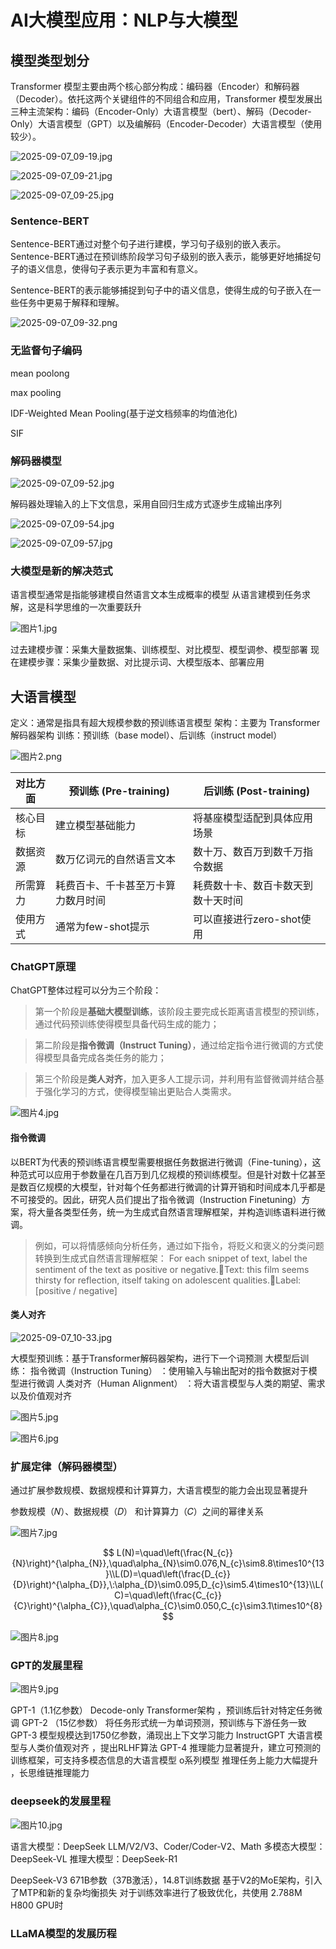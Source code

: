 # AI大模型应用：NLP与大模型

## 模型类型划分

Transformer 模型主要由两个核心部分构成：编码器（Encoder）和解码器（Decoder）。依托这两个关键组件的不同组合和应用，Transformer 模型发展出三种主流架构：编码（Encoder-Only）大语言模型（bert）、解码（Decoder-Only）大语言模型（GPT）以及编解码（Encoder-Decoder）大语言模型（使用较少）。

![2025-09-07_09-19.jpg](https://cdn.jsdelivr.net/gh/zilong-ding/note-gen-image-sync@main/918929aa-7452-4809-a078-89867b9d4537.jpeg)

![2025-09-07_09-21.jpg](https://cdn.jsdelivr.net/gh/zilong-ding/note-gen-image-sync@main/aa36cdb6-9c76-4eff-859f-440a88621a83.jpeg)

![2025-09-07_09-25.jpg](https://cdn.jsdelivr.net/gh/zilong-ding/note-gen-image-sync@main/9a0eb787-2da2-47fa-b164-db61d4b40ba7.jpeg)

### Sentence-BERT

Sentence-BERT通过对整个句子进行建模，学习句子级别的嵌入表示。Sentence-BERT通过在预训练阶段学习句子级别的嵌入表示，能够更好地捕捉句子的语义信息，使得句子表示更为丰富和有意义。

Sentence-BERT的表示能够捕捉到句子中的语义信息，使得生成的句子嵌入在一些任务中更易于解释和理解。

![2025-09-07_09-32.png](https://cdn.jsdelivr.net/gh/zilong-ding/note-gen-image-sync@main/b0348272-e686-4c11-8b16-a6e6f0772625.png)

### 无监督句子编码

mean poolong

max pooling

IDF-Weighted Mean Pooling(基于逆文档频率的均值池化)

SIF

### 解码器模型

![2025-09-07_09-52.jpg](https://cdn.jsdelivr.net/gh/zilong-ding/note-gen-image-sync@main/803f142a-eb3e-47e7-9f24-2f0c5dedf7d9.jpeg)

解码器处理输入的上下文信息，采用自回归生成方式逐步生成输出序列

![2025-09-07_09-54.jpg](https://cdn.jsdelivr.net/gh/zilong-ding/note-gen-image-sync@main/cc5435a1-9f89-4866-9e9c-e841bcdf18cf.jpeg)

![2025-09-07_09-57.jpg](https://cdn.jsdelivr.net/gh/zilong-ding/note-gen-image-sync@main/0ea12569-4e0c-4026-b858-931925140283.jpeg)

### 大模型是新的解决范式

语言模型通常是指能够建模自然语言文本生成概率的模型
从语言建模到任务求解，这是科学思维的一次重要跃升

![图片1.jpg](https://cdn.jsdelivr.net/gh/zilong-ding/note-gen-image-sync@main/94921a69-6ab0-4514-9a15-9786a65d7ee5.jpeg)

过去建模步骤：采集大量数据集、训练模型、对比模型、模型调参、模型部署
现在建模步骤：采集少量数据、对比提示词、大模型版本、部署应用

## 大语言模型

定义：通常是指具有超大规模参数的预训练语言模型
架构：主要为 Transformer解码器架构
训练：预训练（base model）、后训练（instruct model）

![图片2.png](https://cdn.jsdelivr.net/gh/zilong-ding/note-gen-image-sync@main/a2c3cdb9-70e1-4a41-9571-c108c56fa247.png)


| 对比方面 | 预训练 (Pre-training)              | 后训练 (Post-training)             |
| -------- | ---------------------------------- | ---------------------------------- |
| 核心目标 | 建立模型基础能力                   | 将基座模型适配到具体应用场景       |
| 数据资源 | 数万亿词元的自然语言文本           | 数十万、数百万到数千万指令数据     |
| 所需算力 | 耗费百卡、千卡甚至万卡算力数月时间 | 耗费数十卡、数百卡数天到数十天时间 |
| 使用方式 | 通常为few-shot提示                 | 可以直接进行zero-shot使用          |

### ChatGPT原理

ChatGPT整体过程可以分为三个阶段：

> 第一个阶段是**基础大模型训练**，该阶段主要完成长距离语言模型的预训练，通过代码预训练使得模型具备代码生成的能力；

> 第二阶段是**指令微调（Instruct Tuning）**，通过给定指令进行微调的方式使得模型具备完成各类任务的能力；

> 第三个阶段是**类人对齐**，加入更多人工提示词，并利用有监督微调并结合基于强化学习的方式，使得模型输出更贴合人类需求。

![图片4.jpg](https://cdn.jsdelivr.net/gh/zilong-ding/note-gen-image-sync@main/7958468e-ce17-4f96-a23e-061f47c4d3f6.jpeg)

#### 指令微调

以BERT为代表的预训练语言模型需要根据任务数据进行微调（Fine-tuning），这种范式可以应用于参数量在几百万到几亿规模的预训练模型。但是针对数十亿甚至是数百亿规模的大模型，针对每个任务都进行微调的计算开销和时间成本几乎都是不可接受的。因此，研究人员们提出了指令微调（Instruction Finetuning）方案，将大量各类型任务，统一为生成式自然语言理解框架，并构造训练语料进行微调。

> 例如，可以将情感倾向分析任务，通过如下指令，将贬义和褒义的分类问题转换到生成式自然语言理解框架：
> For each snippet of text, label the sentiment of the text as positive or negative.Text: this film seems thirsty for reflection, itself taking on adolescent qualities.Label: [positive / negative]

#### 类人对齐

![2025-09-07_10-33.jpg](https://cdn.jsdelivr.net/gh/zilong-ding/note-gen-image-sync@main/9dd2eb8f-4e02-42e0-95a7-8f3ec8155d74.jpeg)

大模型预训练：基于Transformer解码器架构，进行下一个词预测
大模型后训练：
指令微调（Instruction Tuning） ：使用输入与输出配对的指令数据对于模型进行微调
人类对齐（Human Alignment） ：将大语言模型与人类的期望、需求以及价值观对齐

![图片5.jpg](https://cdn.jsdelivr.net/gh/zilong-ding/note-gen-image-sync@main/4b9d55b8-4c6d-4eb1-affe-ed44d36279cf.jpeg)

![图片6.jpg](https://cdn.jsdelivr.net/gh/zilong-ding/note-gen-image-sync@main/46791ad2-668c-46b4-9a4c-96dfe31d08d6.jpeg)

### 扩展定律（解码器模型）

通过扩展参数规模、数据规模和计算算力，大语言模型的能力会出现显著提升

参数规模（𝑁）、数据规模（𝐷） 和计算算力（𝐶）之间的幂律关系

![图片7.jpg](https://cdn.jsdelivr.net/gh/zilong-ding/note-gen-image-sync@main/dadfce45-3c18-4e60-8bb0-8801779fe39a.jpeg)

$$
L(N)=\quad\left(\frac{N_{c}}{N}\right)^{\alpha_{N}},\quad\alpha_{N}\sim0.076,N_{c}\sim8.8\times10^{13}\\L(D)=\quad\left(\frac{D_{c}}{D}\right)^{\alpha_{D}},\:\alpha_{D}\sim0.095,D_{c}\sim5.4\times10^{13}\\L(C)=\quad\left(\frac{C_{c}}{C}\right)^{\alpha_{C}},\quad\alpha_{C}\sim0.050,C_{c}\sim3.1\times10^{8}
$$

![图片8.jpg](https://cdn.jsdelivr.net/gh/zilong-ding/note-gen-image-sync@main/d86663bb-589e-4e3a-a67a-eb08633c6193.jpeg)


### GPT的发展里程

![图片9.jpg](https://cdn.jsdelivr.net/gh/zilong-ding/note-gen-image-sync@main/ba902677-08bf-4428-b192-5dd959d748d3.jpeg)

GPT-1（1.1亿参数） Decode-only Transformer架构 ，预训练后针对特定任务微调
GPT-2 （15亿参数） 将任务形式统一为单词预测，预训练与下游任务一致
GPT-3 模型规模达到1750亿参数，涌现出上下文学习能力
InstructGPT 大语言模型与人类价值观对齐 ，提出RLHF算法
GPT-4 推理能力显著提升，建立可预测的训练框架，可支持多模态信息的大语言模型
o系列模型 推理任务上能力大幅提升 ，长思维链推理能力



### deepseek的发展里程

![图片10.jpg](https://cdn.jsdelivr.net/gh/zilong-ding/note-gen-image-sync@main/9bbc972d-6349-40fb-a221-f2029282649f.jpeg)



语言大模型：DeepSeek LLM/V2/V3、Coder/Coder-V2、Math
多模态大模型：DeepSeek-VL
推理大模型：DeepSeek-R1

DeepSeek-V3
671B参数（37B激活），14.8T训练数据
基于V2的MoE架构，引入了MTP和新的复杂均衡损失
对于训练效率进行了极致优化，共使用 2.788M H800 GPU时



### LLaMA模型的发展历程
